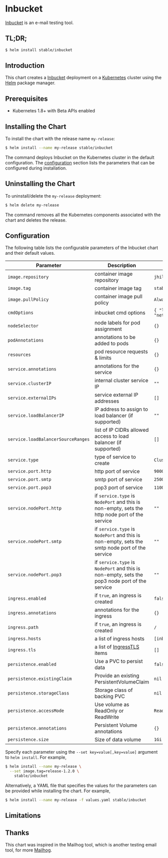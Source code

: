 # Inbucket

[Inbucket](https://www.inbucket.org/) is an e-mail testing tool.

## TL;DR;

```bash
$ helm install stable/inbucket
```

## Introduction

This chart creates a [Inbucket](https://www.inbucket.org/) deployment on a [Kubernetes](http://kubernetes.io)
cluster using the [Helm](https://helm.sh) package manager.

## Prerequisites

- Kubernetes 1.8+ with Beta APIs enabled

## Installing the Chart

To install the chart with the release name `my-release`:

```bash
$ helm install --name my-release stable/inbucket
```

The command deploys Inbucket on the Kubernetes cluster in the default configuration. The [configuration](#configuration)
section lists the parameters that can be configured during installation.

## Uninstalling the Chart

To uninstall/delete the `my-release` deployment:

```bash
$ helm delete my-release
```
The command removes all the Kubernetes components associated with the chart and deletes the release.

## Configuration

The following table lists the configurable parameters of the Inbucket chart and their default values.

Parameter | Description | Default
--- | --- | ---
`image.repository` | container image repository | `jhillyerd/inbucket`
`image.tag` | container image tag | `stable`
`image.pullPolicy` | container image pull policy | `Always`
`cmdOptions` | inbucket cmd options | `{ "logjson": false "netdebug": false }`
`nodeSelector` | node labels for pod assignment | `{}`
`podAnnotations` | annotations to be added to pods | `{}`
`resources` | pod resource requests & limits | `{}`
`service.annotations` | annotations for the service | `{}`
`service.clusterIP` | internal cluster service IP | `""`
`service.externalIPs` | service external IP addresses | `[]`
`service.loadBalancerIP` | IP address to assign to load balancer (if supported) | `""`
`service.loadBalancerSourceRanges` | list of IP CIDRs allowed access to load balancer (if supported) | `[]`
`service.type` | type of service to create | `ClusterIP`
`service.port.http` | http port of service | `9000`
`service.port.smtp` | smtp port of service | `2500`
`service.port.pop3` | pop3 port of service | `1100`
`service.nodePort.http` | if `service.type` is `NodePort` and this is non-empty, sets the http node port of the service | `""`
`service.nodePort.smtp` | if `service.type` is `NodePort` and this is non-empty, sets the smtp node port of the service | `""`
`service.nodePort.pop3` | if `service.type` is `NodePort` and this is non-empty, sets the pop3 node port of the service | `""`
`ingress.enabled` | if `true`, an ingress is created | `false`
`ingress.annotations` | annotations for the ingress | `{}`
`ingress.path` | if `true`, an ingress is created | `/`
`ingress.hosts` | a list of ingress hosts | `[inbucket.example.com]`
`ingress.tls` | a list of [IngressTLS](https://v1-8.docs.kubernetes.io/docs/api-reference/v1.8/#ingresstls-v1beta1-extensions) items | `[]`
`persistence.enabled` | Use a PVC to persist data | `false`
`persistence.existingClaim` | Provide an existing PersistentVolumeClaim | `nil`
`persistence.storageClass` | Storage class of backing PVC | `nil`
`persistence.accessMode` | Use volume as ReadOnly or ReadWrite | `ReadWriteOnce`
`persistence.annotations` | Persistent Volume annotations | `{}`
`persistence.size` | Size of data volume | `1Gi`


Specify each parameter using the `--set key=value[,key=value]` argument to `helm install`. For example,

```bash
$ helm install --name my-release \
  --set image.tag=release-1.2.0 \
    stable/inbucket
```

Alternatively, a YAML file that specifies the values for the parameters can be provided while installing the chart. For example,

```bash
$ helm install --name my-release -f values.yaml stable/inbucket
```

## Limitations


## Thanks

This chart was inspired in the Mailhog tool, which is another testing email tool, for more [Mailhog](https://github.com/kubernetes/charts/tree/master/stable/mailhog).
